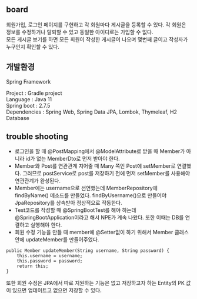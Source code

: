 ## board  

회원가입, 로그인 페이지를 구현하고 각 회원마다 게시글을 등록할 수 있다. 각 회원은 정보를 수정하거나 탈퇴할 수 있고 동일한 아이디로는 가입할 수 없다.  
모든 게시글 보기를 하면 모든 회원이 작성한 게시글이 나오며 몇번째 글이고 작성자가 누구인지 확인할 수 있다.

## 개발환경 

Spring Framework   

Project : Gradle project  
Language : Java 11                
Spring boot : 2.7.5     
Dependencies : Spring Web, Spring Data JPA, Lombok, Thymeleaf, H2 Database 

## trouble shooting

* 로그인을 할 때 @PostMapping에서 @ModelAttribute로 받을 때 Member가 아니라 id가 없는 MemberDto로 먼저 받아야 한다.  
* Member와 Post를 연관관계 지어줄 때 Many 쪽인 Post에 setMember로 연결했다. 그러므로 postService로 post를 저장하기 전에 먼저 setMember를 사용해야 연관관계가 완성된다. 
* Member에는 username으로 선언했는데 MemberRepository에 findByName() 메소드를 만들었다. findByUsername()으로 만들어야 JpaRepository를 상속받아 정상적으로 작동한다.
* Test코드를 작성할 때 @SpringBootTest를 해야 하는데 @SpringBootApplication이라고 해서 NPE가 계속 나왔다. 또한 이때는 DB를 연결하고 실행해야 한다.   
* 회원 수정 기능을 만들 때 member에 @Setter없이 하기 위해서 Member 클래스 안에 updateMember를 만들어주었다. 
```
public Member updateMember(String username, String password) {
    this.username = username;
    this.password = password;
    return this;
}
```
또한 회원 수정은 JPA에서 따로 지원하는 기능은 없고 저장하고자 하는 Entity의 PK 값이 있으면 업데이트고 없으면 저장할 수 있다.
